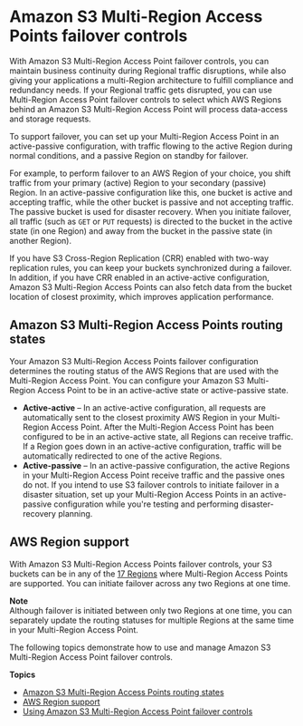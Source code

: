 # Amazon S3 Multi\-Region Access Points failover controls<a name="MrapFailover"></a>

With Amazon S3 Multi\-Region Access Point failover controls, you can maintain business continuity during Regional traffic disruptions, while also giving your applications a multi\-Region architecture to fulfill compliance and redundancy needs\. If your Regional traffic gets disrupted, you can use Multi\-Region Access Point failover controls to select which AWS Regions behind an Amazon S3 Multi\-Region Access Point will process data\-access and storage requests\. 

To support failover, you can set up your Multi\-Region Access Point in an active\-passive configuration, with traffic flowing to the active Region during normal conditions, and a passive Region on standby for failover\. 

For example, to perform failover to an AWS Region of your choice, you shift traffic from your primary \(active\) Region to your secondary \(passive\) Region\. In an active\-passive configuration like this, one bucket is active and accepting traffic, while the other bucket is passive and not accepting traffic\. The passive bucket is used for disaster recovery\. When you initiate failover, all traffic \(such as `GET` or `PUT` requests\) is directed to the bucket in the active state \(in one Region\) and away from the bucket in the passive state \(in another Region\)\.

If you have S3 Cross\-Region Replication \(CRR\) enabled with two\-way replication rules, you can keep your buckets synchronized during a failover\. In addition, if you have CRR enabled in an active\-active configuration, Amazon S3 Multi\-Region Access Points can also fetch data from the bucket location of closest proximity, which improves application performance\. 

## Amazon S3 Multi\-Region Access Points routing states<a name="FailoverConfiguration"></a>

Your Amazon S3 Multi\-Region Access Points failover configuration determines the routing status of the AWS Regions that are used with the Multi\-Region Access Point\. You can configure your Amazon S3 Multi\-Region Access Point to be in an active\-active state or active\-passive state\.
+ **Active\-active** – In an active\-active configuration, all requests are automatically sent to the closest proximity AWS Region in your Multi\-Region Access Point\. After the Multi\-Region Access Point has been configured to be in an active\-active state, all Regions can receive traffic\. If a Region goes down in an active\-active configuration, traffic will be automatically redirected to one of the active Regions\.
+ **Active\-passive** – In an active\-passive configuration, the active Regions in your Multi\-Region Access Point receive traffic and the passive ones do not\. If you intend to use S3 failover controls to initiate failover in a disaster situation, set up your Multi\-Region Access Points in an active\-passive configuration while you're testing and performing disaster\-recovery planning\.

## AWS Region support<a name="RegionSupport"></a>

With Amazon S3 Multi\-Region Access Points failover controls, your S3 buckets can be in any of the [17 Regions](https://docs.aws.amazon.com/AmazonS3/latest/userguide/MultiRegionAccessPointRestrictions.html) where Multi\-Region Access Points are supported\. You can initiate failover across any two Regions at one time\.

**Note**  
Although failover is initiated between only two Regions at one time, you can separately update the routing statuses for multiple Regions at the same time in your Multi\-Region Access Point\.

The following topics demonstrate how to use and manage Amazon S3 Multi\-Region Access Point failover controls\.

**Topics**
+ [Amazon S3 Multi\-Region Access Points routing states](#FailoverConfiguration)
+ [AWS Region support](#RegionSupport)
+ [Using Amazon S3 Multi\-Region Access Point failover controls](UsingFailover.md)